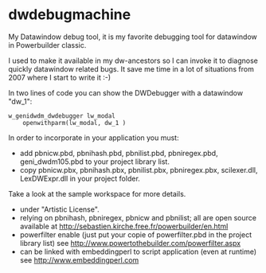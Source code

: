 dwdebugmachine
==============

My Datawindow debug tool, it is my favorite debugging tool for datawindow in Powerbuilder classic.

I used to make it available in my dw-ancestors so I can invoke it to diagnose quickly datawindow related bugs.
It save me time in a lot of situations from 2007 where I start to write it :-)

In two lines of code you can show the DWDebugger with a datawindow "dw_1":

  	w_genidwdm_dwdebugger lw_modal
		openwithparm(lw_modal, dw_1 )

In order to incorporate in your application you must:

- add pbnicw.pbd, pbnihash.pbd, pbnilist.pbd, pbniregex.pbd, geni_dwdm105.pbd to your project library list.
- copy pbnicw.pbx, pbnihash.pbx, pbnilist.pbx, pbniregex.pbx, scilexer.dll, LexDWExpr.dll in your project folder.

Take a look at the sample workspace for more details.

- under "Artistic License".
- relying on pbnihash, pbniregex, pbnicw and pbnilist; all are open source available at http://sebastien.kirche.free.fr/powerbuilder/en.html
- powerfilter enable (just put your copie of powerfilter.pbd in the project library list) see http://www.powertothebuilder.com/powerfilter.aspx
- can be linked with embeddingperl to script application (even at runtime) see http://www.embeddingperl.com

